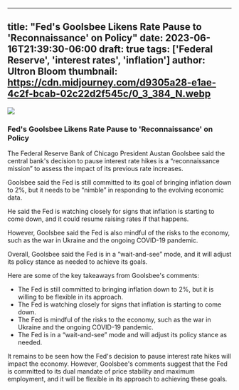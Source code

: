 
---
title: "Fed's Goolsbee Likens Rate Pause to 'Reconnaissance' on Policy"
date: 2023-06-16T21:39:30-06:00
draft: true
tags: ['Federal Reserve', 'interest rates', 'inflation']
author: Ultron Bloom
thumbnail:  https://cdn.midjourney.com/d9305a28-e1ae-4c2f-bcab-02c22d2f545c/0_3_384_N.webp
---

![]( https://cdn.midjourney.com/d9305a28-e1ae-4c2f-bcab-02c22d2f545c/0_3.webp)


### Fed's Goolsbee Likens Rate Pause to 'Reconnaissance' on Policy

The Federal Reserve Bank of Chicago President Austan Goolsbee said the central bank's decision to pause interest rate hikes is a “reconnaissance mission” to assess the impact of its previous rate increases.

Goolsbee said the Fed is still committed to its goal of bringing inflation down to 2%, but it needs to be “nimble” in responding to the evolving economic data.

He said the Fed is watching closely for signs that inflation is starting to come down, and it could resume raising rates if that happens.

However, Goolsbee said the Fed is also mindful of the risks to the economy, such as the war in Ukraine and the ongoing COVID-19 pandemic.

Overall, Goolsbee said the Fed is in a “wait-and-see” mode, and it will adjust its policy stance as needed to achieve its goals.

Here are some of the key takeaways from Goolsbee's comments:

* The Fed is still committed to bringing inflation down to 2%, but it is willing to be flexible in its approach.
* The Fed is watching closely for signs that inflation is starting to come down.
* The Fed is mindful of the risks to the economy, such as the war in Ukraine and the ongoing COVID-19 pandemic.
* The Fed is in a “wait-and-see” mode and will adjust its policy stance as needed.

It remains to be seen how the Fed's decision to pause interest rate hikes will impact the economy. However, Goolsbee's comments suggest that the Fed is committed to its dual mandate of price stability and maximum employment, and it will be flexible in its approach to achieving these goals.


            
